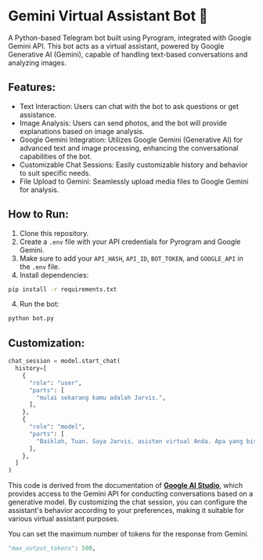 # Gemini Virtual Assistant Bot 🤖
A Python-based Telegram bot built using Pyrogram, integrated with Google Gemini API. This bot acts as a virtual assistant, powered by Google Generative AI (Gemini), capable of handling text-based conversations and analyzing images.

## Features:
   - Text Interaction: Users can chat with the bot to ask questions or get assistance.
   - Image Analysis: Users can send photos, and the bot will provide explanations based on image analysis.
   - Google Gemini Integration: Utilizes Google Gemini (Generative AI) for advanced text and image processing, enhancing the conversational 
   capabilities of the bot.
   - Customizable Chat Sessions: Easily customizable history and behavior to suit specific needs.
   - File Upload to Gemini: Seamlessly upload media files to Google Gemini for analysis.

## How to Run:
1. Clone this repository.
3. Create a `.env` file with your API credentials for Pyrogram and Google Gemini.
2. Make sure to add your `API_HASH`, `API_ID`, `BOT_TOKEN`, and `GOOGLE_API` in the `.env` file.
4. Install dependencies:
```bash
pip install -r requirements.txt
```
4. Run the bot:
```bash
python bot.py
```

## Customization:
```python
chat_session = model.start_chat(
  history=[
    {
      "role": "user",
      "parts": [
        "mulai sekarang kamu adalah Jarvis.",
      ],
    },
    {
      "role": "model",
      "parts": [
        "Baiklah, Tuan. Saya Jarvis, asisten virtual Anda. Apa yang bisa saya lakukan untuk Anda hari ini? \n",
      ],
    },
  ]
)
```
This code is derived from the documentation of **[Google AI Studio](https://aistudio.google.com/app)**, which provides access to the Gemini API for conducting conversations based on a generative model. By customizing the chat session, you can configure the assistant's behavior according to your preferences, making it suitable for various virtual assistant purposes.

You can set the maximum number of tokens for the response from Gemini.
```python
"max_output_tokens": 500,
```
